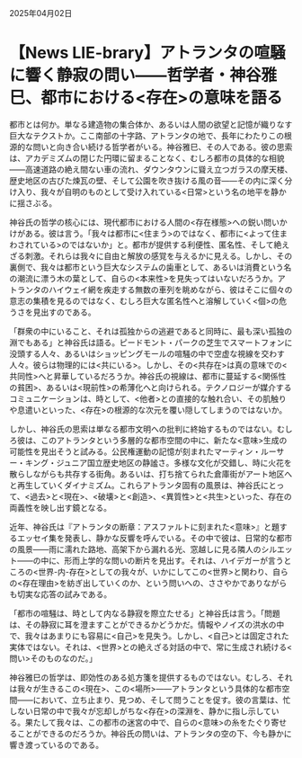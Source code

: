2025年04月02日

# 【News LIE-brary】アトランタの喧騒に響く静寂の問い――哲学者・神谷雅巳、都市における<存在>の意味を語る

都市とは何か。単なる建造物の集合体か、あるいは人間の欲望と記憶が織りなす巨大なテクストか。ここ南部の十字路、アトランタの地で、長年にわたりこの根源的な問いと向き合い続ける哲学者がいる。神谷雅巳、その人である。彼の思索は、アカデミズムの閉じた円環に留まることなく、むしろ都市の具体的な相貌――高速道路の絶え間ない車の流れ、ダウンタウンに聳え立つガラスの摩天楼、歴史地区の古びた煉瓦の壁、そして公園を吹き抜ける風の音――その内に深く分け入り、我々が自明のものとして受け入れている<日常>という名の地平を静かに揺さぶる。

神谷氏の哲学の核心には、現代都市における人間の<存在様態>への鋭い問いかけがある。彼は言う。「我々は都市に<住まう>のではなく、都市に<よって住まわされている>のではないか」と。都市が提供する利便性、匿名性、そして絶えざる刺激。それらは我々に自由と解放の感覚を与えるかに見える。しかし、その裏側で、我々は都市という巨大なシステムの歯車として、あるいは消費という名の潮流に漂う木の葉として、自らの<本来性>を見失ってはいないだろうか。アトランタのハイウェイ網を疾走する無数の車列を眺めながら、彼はそこに個々の意志の集積を見るのではなく、むしろ巨大な匿名性へと溶解していく<個>の危うさを見出すのである。

「群衆の中にいること、それは孤独からの逃避であると同時に、最も深い孤独の淵でもある」と神谷氏は語る。ピードモント・パークの芝生でスマートフォンに没頭する人々、あるいはショッピングモールの喧騒の中で空虚な視線を交わす人々。彼らは物理的には<共にいる>。しかし、その<共存在>は真の意味での<共同性>へと昇華しているだろうか。神谷氏の視線は、都市に蔓延する<関係性の貧困>、あるいは<現前性>の希薄化へと向けられる。テクノロジーが媒介するコミュニケーションは、時として、<他者>との直接的な触れ合い、その肌触りや息遣いといった、<存在>の根源的な次元を覆い隠してしまうのではないか。

しかし、神谷氏の思索は単なる都市文明への批判に終始するものではない。むしろ彼は、このアトランタという多層的な都市空間の中に、新たな<意味>生成の可能性を見出そうと試みる。公民権運動の記憶が刻まれたマーティン・ルーサー・キング・ジュニア国立歴史地区の静謐さ。多様な文化が交錯し、時に火花を散らしながらも共存する街角。あるいは、打ち捨てられた倉庫街がアート地区へと再生していくダイナミズム。これらアトランタ固有の風景は、神谷氏にとって、<過去>と<現在>、<破壊>と<創造>、<異質性>と<共生>といった、存在の両義性を映し出す鏡となる。

近年、神谷氏は『アトランタの断章：アスファルトに刻まれた<意味>』と題するエッセイ集を発表し、静かな反響を呼んでいる。その中で彼は、日常的な都市の風景――雨に濡れた路地、高架下から漏れる光、窓越しに見る隣人のシルエット――の中に、形而上学的な問いの断片を見出す。それは、ハイデガーが言うところの<世界-内-存在>としての我々が、いかにしてこの<世界>と関わり、自らの<存在理由>を紡ぎ出していくのか、という問いへの、ささやかでありながらも切実な応答の試みである。

「都市の喧騒は、時として内なる静寂を際立たせる」と神谷氏は言う。「問題は、その静寂に耳を澄ますことができるかどうかだ。情報やノイズの洪水の中で、我々はあまりにも容易に<自己>を見失う。しかし、<自己>とは固定された実体ではない。それは、<世界>との絶えざる対話の中で、常に生成され続ける<問い>そのものなのだ。」

神谷雅巳の哲学は、即効性のある処方箋を提供するものではない。むしろ、それは我々が生きるこの<現在>、この<場所>――アトランタという具体的な都市空間――において、立ち止まり、見つめ、そして問うことを促す。彼の言葉は、忙しない日常の中で我々が忘却しがちな<存在>の深淵を、静かに指し示している。果たして我々は、この都市の迷宮の中で、自らの<意味>の糸をたぐり寄せることができるのだろうか。神谷氏の問いは、アトランタの空の下、今も静かに響き渡っているのである。